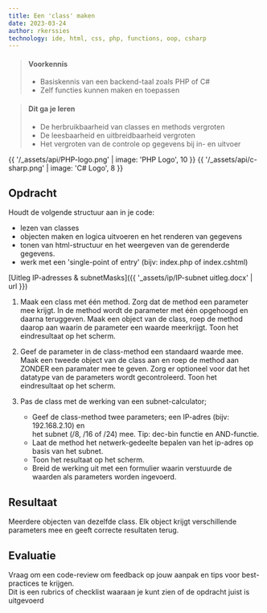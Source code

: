 ```yaml
---
title: Een 'class' maken
date: 2023-03-24
author: rkerssies
technology: ide, html, css, php, functions, oop, csharp
---
```



> #### Voorkennis
> * Basiskennis van een backend-taal zoals PHP of C#
> * Zelf functies kunnen maken en toepassen  

> #### Dit ga je leren
> * De herbruikbaarheid van classes en methods vergroten
> * De leesbaarheid en uitbreidbaarheid vergroten
> * Het vergroten van de controle op gegevens bij in- en uitvoer

{{ '/_assets/api/PHP-logo.png' | image: 'PHP Logo', 10 }}
{{ '/_assets/api/c-sharp.png' | image: 'C# Logo', 8 }}


## Opdracht
Houdt de volgende structuur aan in je code:
* lezen van classes
* objecten maken en logica uitvoeren en het renderen van gegevens
* tonen van html-structuur en het weergeven van de gerenderde gegevens.
* werk met een 'single-point of entry' (bijv: index.php of index.cshtml)

[Uitleg IP-adresses & subnetMasks]({{ '_assets/ip/IP-subnet uitleg.docx' | url }})

1. Maak een class met één method. Zorg dat de method een parameter mee krijgt.
   In de method wordt de parameter met één opgehoogd en daarna teruggeven.
   Maak een object van de class, roep de method daarop aan waarin de parameter een waarde meerkrijgt.
   Toon het eindresultaat op het scherm.

2.  Geef de parameter in de class-method een standaard waarde mee.
    Maak een tweede object van de class aan en roep de method aan ZONDER een paramater mee te geven.
    Zorg er optioneel voor dat het datatype van de parameters wordt gecontroleerd.
    Toon het eindresultaat op het scherm.

3. Pas de class met de werking van een subnet-calculator;
    * Geef de class-method twee parameters; een IP-adres (bijv: 192.168.2.10) en <br>
      het subnet (/8, /16 of /24) mee. Tip: dec-bin functie en AND-functie.
    * Laat de method het netwerk-gedeelte bepalen van het ip-adres op basis van het subnet.
    * Toon het resultaat op het scherm.
    * Breid de werking uit met een formulier waarin verstuurde de waarden als parameters worden ingevoerd.

## Resultaat
Meerdere objecten van dezelfde class.
Elk object krijgt verschillende parameters mee en geeft correcte resultaten terug.


## Evaluatie
Vraag om een code-review om feedback op jouw aanpak en tips voor best-practices te krijgen.<br>
Dit is een rubrics of checklist waaraan je kunt zien of de opdracht juist is uitgevoerd

